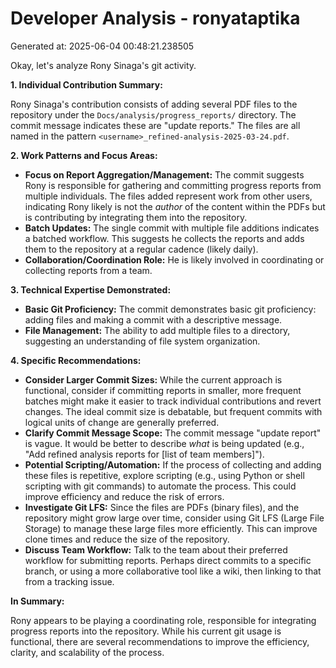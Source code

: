 # Developer Analysis - ronyataptika
Generated at: 2025-06-04 00:48:21.238505

Okay, let's analyze Rony Sinaga's git activity.

**1. Individual Contribution Summary:**

Rony Sinaga's contribution consists of adding several PDF files to the repository under the `Docs/analysis/progress_reports/` directory.  The commit message indicates these are "update reports."  The files are all named in the pattern `<username>_refined-analysis-2025-03-24.pdf`.

**2. Work Patterns and Focus Areas:**

*   **Focus on Report Aggregation/Management:** The commit suggests Rony is responsible for gathering and committing progress reports from multiple individuals. The files added represent work from other users, indicating Rony likely is not the *author* of the content within the PDFs but is contributing by integrating them into the repository.
*   **Batch Updates:** The single commit with multiple file additions indicates a batched workflow. This suggests he collects the reports and adds them to the repository at a regular cadence (likely daily).
*   **Collaboration/Coordination Role:** He is likely involved in coordinating or collecting reports from a team.

**3. Technical Expertise Demonstrated:**

*   **Basic Git Proficiency:**  The commit demonstrates basic git proficiency: adding files and making a commit with a descriptive message.
*   **File Management:**  The ability to add multiple files to a directory, suggesting an understanding of file system organization.

**4. Specific Recommendations:**

*   **Consider Larger Commit Sizes:** While the current approach is functional, consider if committing reports in smaller, more frequent batches might make it easier to track individual contributions and revert changes. The ideal commit size is debatable, but frequent commits with logical units of change are generally preferred.
*   **Clarify Commit Message Scope:** The commit message "update report" is vague. It would be better to describe *what* is being updated (e.g., "Add refined analysis reports for [list of team members]").
*   **Potential Scripting/Automation:** If the process of collecting and adding these files is repetitive, explore scripting (e.g., using Python or shell scripting with git commands) to automate the process. This could improve efficiency and reduce the risk of errors.
*   **Investigate Git LFS:** Since the files are PDFs (binary files), and the repository might grow large over time, consider using Git LFS (Large File Storage) to manage these large files more efficiently. This can improve clone times and reduce the size of the repository.
*   **Discuss Team Workflow:** Talk to the team about their preferred workflow for submitting reports.  Perhaps direct commits to a specific branch, or using a more collaborative tool like a wiki, then linking to that from a tracking issue.

**In Summary:**

Rony appears to be playing a coordinating role, responsible for integrating progress reports into the repository. While his current git usage is functional, there are several recommendations to improve the efficiency, clarity, and scalability of the process.

